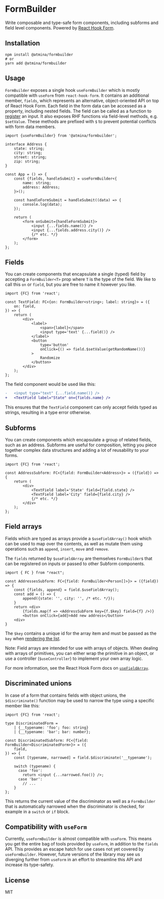 # FormBuilder

Write composable and type-safe form components, including subforms and field level components. Powered by
[React Hook Form](https://react-hook-form.com/).

## Installation

```shell
npm install @atmina/formbuilder
# or
yarn add @atmina/formbuilder
```

## Usage

`FormBuilder` exposes a single hook `useFormBuilder` which is mostly compatible with `useForm` from `react-hook-form`.
It contains an additional member, `fields`, which represents an alternative, object-oriented API on top of React Hook
Form. Each field in the form data can be accessed as a property, including nested fields. The field can be called as a
function to [register](https://react-hook-form.com/api/useform/register/) an input. It also exposes RHF functions via
field-level methods, e.g. `$setValue`. These methods are prefixed with `$` to prevent potential conflicts with form
data members.

```tsx
import {useFormBuilder} from '@atmina/formbuilder';

interface Address {
    state: string;
    city: string;
    street: string;
    zip: string;
}

const App = () => {
    const {fields, handleSubmit} = useFormBuilder<{
        name: string;
        address: Address;
    }>();

    const handleFormSubmit = handleSubmit((data) => {
        console.log(data);
    });

    return (
        <form onSubmit={handleFormSubmit}>
            <input {...fields.name()} />
            <input {...fields.address.city()} />
            {/* etc. */}
        </form>
    );
};
```

## Fields

You can create components that encapsulate a single (typed) field by accepting a `FormBuilder<T>` prop where `T` is
the type of the field. We like to call this `on` or `field`, but you are free to name it however you like.

```tsx
import {FC} from 'react';

const TextField: FC<{on: FormBuilder<string>; label: string}> = ({
    on: field,
}) => {
    return (
        <div>
            <label>
                <span>{label}</span>
                <input type='text' {...field()} />
            </label>
            <button
                type='button'
                onClick={() => field.$setValue(getRandomName())}
            >
                Randomize
            </button>
        </div>
    );
};
```

The field component would be used like this:

```diff
-   <input type="text" {...field.name()} />
+   <TextField label="State" on={fields.name} />
```

This ensures that the `TextField` component can only accept fields typed as strings, resulting in a type error
otherwise.

## Subforms

You can create components which encapsulate a group of related fields, such as an address. Subforms are useful for
composition, letting you piece together complex data structures and adding a lot of reusability to your forms.

```tsx
import {FC} from 'react';

const AddressSubform: FC<{field: FormBuilder<Address>}> = ({field}) => {
    return (
        <div>
            <TextField label='State' field={field.state} />
            <TextField label='City' field={field.city} />
            {/* etc. */}
        </div>
    );
};
```

## Field arrays

Fields which are typed as arrays provide a `$useFieldArray()` hook which can be used to map over the contents, as well
as mutate them using operations such as `append`, `insert`, `move` and `remove`.

The `fields` returned by `$useFieldArray` are themselves `FormBuilder`s that can be registered on inputs or passed to
other Subform components.

```tsx
import { FC } from "react";

const AddressesSubform: FC<{field: FormBuilder<Person[]>}> = ({field}) => {
    const {fields, append} = field.$useFieldArray();
    const add = () => {
        append({state: '', city: '', /* etc. */});
    }
    return <div>
        {fields.map(f => <AddressSubForm key={f.$key} field={f} />)}
        <button onClick={add}>Add new address</button>
    <div>
}
```

The `$key` contains a unique id for the array item and must be passed as the `key` when [rendering the list](https://react.dev/learn/rendering-lists).

Note: Field arrays are intended for use with arrays of objects. When dealing with arrays of primitives, you can either
wrap the primitive in an object, or use a controller (`$useController`) to implement your own array logic.

For more information, see the React Hook Form docs on [`useFieldArray`](https://react-hook-form.com/docs/usefieldarray).

## Discriminated unions

In case of a form that contains fields with object unions, the `$discriminate()` function may be used to narrow the type
using a specific member like this:

```tsx
import {FC} from 'react';

type DiscriminatedForm =
    | {__typename: 'foo'; foo: string}
    | {__typename: 'bar'; bar: number};

const DiscriminatedSubform: FC<{field: FormBuilder<DiscriminatedForm>}> = ({
    field,
}) => {
    const [typename, narrowed] = field.$discriminate('__typename');

    switch (typename) {
      case 'foo':
        return <input {...narrowed.foo()} />;
      case 'bar':
        // ...
    }
};
```

This returns the current value of the discriminator as well as a `FormBuilder` that is automatically narrowed when
the discriminator is checked, for example in a `switch` or `if` block.

## Compatibility with `useForm`

Currently, `useFormBuilder` is almost compatible with `useForm`. This means you get the entire bag of tools provided by
`useForm`, in addition to the `fields` API. This provides an escape hatch for use cases not yet covered by
`useFormBuilder`. However, future versions of the library may see us diverging further from `useForm` in an effort to
streamline this API and increase its type-safety.

## License

MIT
